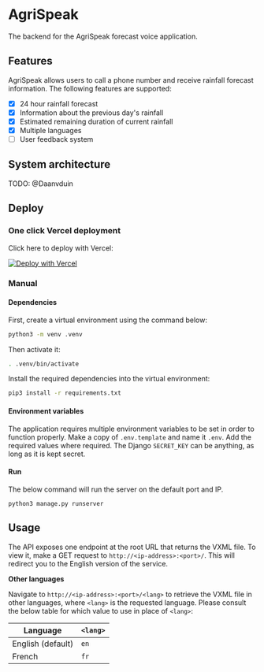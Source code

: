 # AgriSpeak

The backend for the AgriSpeak forecast voice application.

## Features

AgriSpeak allows users to call a phone number and receive rainfall forecast information. The following features are supported:
- [x] 24 hour rainfall forecast
- [x] Information about the previous day's rainfall 
- [x] Estimated remaining duration of current rainfall
- [x] Multiple languages
- [ ] User feedback system

## System architecture

TODO: @Daanvduin

## Deploy

### One click Vercel deployment

Click here to deploy with Vercel:

[![Deploy with Vercel](https://vercel.com/button)](https://vercel.com/new/clone?repository-url=https%3A%2F%2Fgithub.com%2Fandrulonis%2FICT4D&env=WEATHER_API_KEY,SECRET_KEY&envDescription=WEATHER_API_KEY%20is%20your%20weatherapi.com%20API%20key.%20SECRET_KEY%20will%20be%20used%20for%20the%20Django%20secret%20key.%20It%20can%20be%20anything%2C%20if%20kept%20secret.&project-name=agrispeak&repository-name=agrispeak)

### Manual

#### Dependencies

First, create a virtual environment using the command below:

```sh
python3 -m venv .venv
```

Then activate it:

```sh
. .venv/bin/activate
```

Install the required dependencies into the virtual environment:

```sh
pip3 install -r requirements.txt
```

#### Environment variables

The application requires multiple environment variables to be set in order to function properly. Make a copy of `.env.template` and name it `.env`. Add the required values where required. The Django `SECRET_KEY` can be anything, as long as it is kept secret.

#### Run

The below command will run the server on the default port and IP.

```
python3 manage.py runserver
```

## Usage

The API exposes one endpoint at the root URL that returns the VXML file. To view it, make a GET request to `http://<ip-address>:<port>/`. This will redirect you to the English version of the service. 

**Other languages**

Navigate to `http://<ip-address>:<port>/<lang>` to retrieve the VXML file in other languages, where `<lang>` is the requested language. Please consult the below table for which value to use in place of `<lang>`:

|Language|`<lang>`|
|--------|--------|
|English (default)|`en`|
|French|`fr`| 

